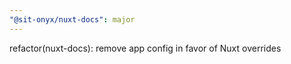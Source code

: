 ```yaml
---
"@sit-onyx/nuxt-docs": major
---
```


refactor(nuxt-docs): remove app config in favor of Nuxt overrides
